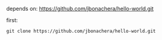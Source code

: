 depends on: https://github.com/jbonachera/hello-world.git

first:
```
git clone https://github.com/jbonachera/hello-world.git
```
